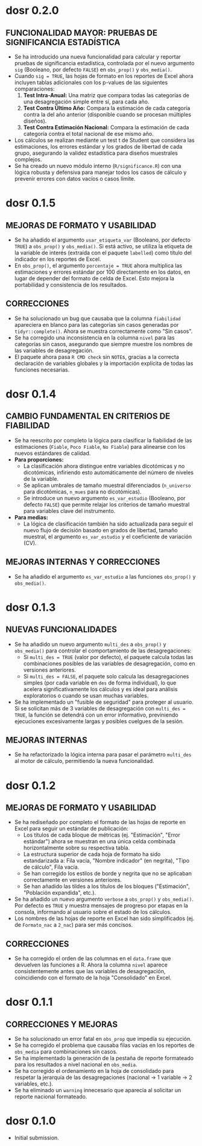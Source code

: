 # dosr 0.2.0

## FUNCIONALIDAD MAYOR: PRUEBAS DE SIGNIFICANCIA ESTADÍSTICA

*   Se ha introducido una nueva funcionalidad para calcular y reportar pruebas de significancia estadística, controlada por el nuevo argumento `sig` (Booleano, por defecto `FALSE`) en `obs_prop()` y `obs_media()`.
*   Cuando `sig = TRUE`, las hojas de formato en los reportes de Excel ahora incluyen tablas adicionales con los p-values de las siguientes comparaciones:
    1.  **Test Intra-Anual:** Una matriz que compara todas las categorías de una desagregación simple entre sí, para cada año.
    2.  **Test Contra Último Año:** Compara la estimación de cada categoría contra la del año anterior (disponible cuando se procesan múltiples diseños).
    3.  **Test Contra Estimación Nacional:** Compara la estimación de cada categoría contra el total nacional de ese mismo año.
*   Los cálculos se realizan mediante un test t de Student que considera las estimaciones, los errores estándar y los grados de libertad de cada grupo, asegurando la validez estadística para diseños muestrales complejos.
*   Se ha creado un nuevo módulo interno (`R/significance.R`) con una lógica robusta y defensiva para manejar todos los casos de cálculo y prevenir errores con datos vacíos o casos límite.

# dosr 0.1.5

## MEJORAS DE FORMATO Y USABILIDAD

*   Se ha añadido el argumento `usar_etiqueta_var` (Booleano, por defecto `TRUE`) a `obs_prop()` y `obs_media()`. Si está activo, se utiliza la etiqueta de la variable de interés (extraída con el paquete `labelled`) como título del indicador en los reportes de Excel.
*   En `obs_prop()`, el argumento `porcentaje = TRUE` ahora multiplica las estimaciones y errores estándar por 100 directamente en los datos, en lugar de depender del formato de celda de Excel. Esto mejora la portabilidad y consistencia de los resultados.

## CORRECCIONES

*   Se ha solucionado un bug que causaba que la columna `fiabilidad` apareciera en blanco para las categorías sin casos generadas por `tidyr::complete()`. Ahora se muestra correctamente como "Sin casos".
*   Se ha corregido una inconsistencia en la columna `nivel` para las categorías sin casos, asegurando que siempre muestre los nombres de las variables de desagregación.
*   El paquete ahora pasa `R CMD check` sin `NOTE`s, gracias a la correcta declaración de variables globales y la importación explícita de todas las funciones necesarias.

# dosr 0.1.4

## CAMBIO FUNDAMENTAL EN CRITERIOS DE FIABILIDAD

*   Se ha reescrito por completo la lógica para clasificar la fiabilidad de las estimaciones (`Fiable`, `Poco Fiable`, `No Fiable`) para alinearse con los nuevos estándares de calidad.
*   **Para proporciones:**
    *   La clasificación ahora distingue entre variables dicotómicas y no dicotómicas, infiriendo esto automáticamente del número de niveles de la variable.
    *   Se aplican umbrales de tamaño muestral diferenciados (`n_universo` para dicotómicas, `n_mues` para no dicotómicas).
    *   Se introduce un nuevo argumento `es_var_estudio` (Booleano, por defecto `FALSE`) que permite relajar los criterios de tamaño muestral para variables clave del instrumento.
*   **Para medias:**
    *   La lógica de clasificación también ha sido actualizada para seguir el nuevo flujo de decisión basado en grados de libertad, tamaño muestral, el argumento `es_var_estudio` y el coeficiente de variación (CV).

## MEJORAS INTERNAS Y CORRECCIONES

*   Se ha añadido el argumento `es_var_estudio` a las funciones `obs_prop()` y `obs_media()`.

# dosr 0.1.3

## NUEVAS FUNCIONALIDADES

*   Se ha añadido un nuevo argumento `multi_des` a `obs_prop()` y `obs_media()` para controlar el comportamiento de las desagregaciones:
    *   Si `multi_des = TRUE` (valor por defecto), el paquete calcula todas las combinaciones posibles de las variables de desagregación, como en versiones anteriores.
    *   Si `multi_des = FALSE`, el paquete solo calcula las desagregaciones simples (por cada variable en `des` de forma individual), lo que acelera significativamente los cálculos y es ideal para análisis exploratorios o cuando se usan muchas variables.
*   Se ha implementado un "fusible de seguridad" para proteger al usuario. Si se solicitan más de 3 variables de desagregación con `multi_des = TRUE`, la función se detendrá con un error informativo, previniendo ejecuciones excesivamente largas y posibles cuelgues de la sesión.

## MEJORAS INTERNAS

*   Se ha refactorizado la lógica interna para pasar el parámetro `multi_des` al motor de cálculo, permitiendo la nueva funcionalidad.

# dosr 0.1.2

## MEJORAS DE FORMATO Y USABILIDAD

*   Se ha rediseñado por completo el formato de las hojas de reporte en Excel para seguir un estándar de publicación:
    *   Los títulos de cada bloque de métricas (ej. "Estimación", "Error estándar") ahora se muestran en una única celda combinada horizontalmente sobre su respectiva tabla.
    *   La estructura superior de cada hoja de formato ha sido estandarizada a: Fila vacía, "Nombre indicador" (en negrita), "Tipo de cálculo", Fila vacía.
    *   Se han corregido los estilos de borde y negrita que no se aplicaban correctamente en versiones anteriores.
    *   Se han añadido las tildes a los títulos de los bloques ("Estimación", "Población expandida", etc.).
*   Se ha añadido un nuevo argumento `verbose` a `obs_prop()` y `obs_media()`. Por defecto es `TRUE` y muestra mensajes de progreso por etapas en la consola, informando al usuario sobre el estado de los cálculos.
*   Los nombres de las hojas de reporte en Excel han sido simplificados (ej. de `Formato_nac` a `2_nac`) para ser más concisos.

## CORRECCIONES

*   Se ha corregido el orden de las columnas en el `data.frame` que devuelven las funciones a R. Ahora la columna `nivel` aparece consistentemente antes que las variables de desagregación, coincidiendo con el formato de la hoja "Consolidado" en Excel.


# dosr 0.1.1

## CORRECCIONES Y MEJORAS

*   Se ha solucionado un error fatal en `obs_prop` que impedía su ejecución.
*   Se ha corregido el problema que causaba filas vacías en los reportes de `obs_media` para combinaciones sin casos.
*   Se ha implementado la generación de la pestaña de reporte formateado para los resultados a nivel nacional en `obs_media`.
*   Se ha corregido el ordenamiento en la hoja de consolidado para respetar la jerarquía de las desagregaciones (nacional -> 1 variable -> 2 variables, etc.).
*   Se ha eliminado un `warning` innecesario que aparecía al solicitar un reporte nacional formateado.

# dosr 0.1.0

* Initial submission.
